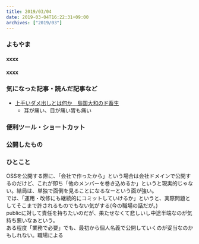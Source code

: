 ```yaml
---
title: 2019/03/04
date: 2019-03-04T16:22:31+09:00
archives: ["2019/03"]
---
```

### よもやま
#### xxxx

#### xxxx

### 気になった記事・読んだ記事など
* [上手いダメ出しとは何か　島国大和のド畜生](http://dochikushow.blog3.fc2.com/blog-entry-3454.html)
    * 耳が痛い、目が痛い胃も痛い

### 便利ツール・ショートカット

### 公開したもの

### ひとこと
OSSを公開する際に、「会社で作ったから」という場合は会社ドメインで公開するのだけど、これが即ち「他のメンバーを巻き込めるか」というと現実的じゃない。結局は、単独で面倒を見ることになるなーという面が強い。  
では、「運用・改修にも継続的にコミットしていけるか」というと、実際問題としてそこまで許されるものでもない気がする(今の職場の話だが。)  
publicに対して責任を持ちたいのだが、果たせなくて悲しいし中途半端なのが気持ち悪いなぁという。  
ある程度「業務で必要」でも、最初から個人名義で公開していくのが妥当なのかもしれない。職場による
